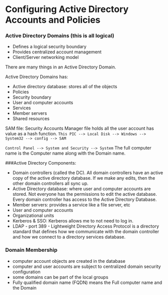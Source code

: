 # Configuring Active Directory Accounts and Policies

### Active Directory Domains (this is all logical)
* Defines a logical security boundary
* Provides centralized account management
* Client/Server networking model

There are many things in an Active Directory Domain.

Active Directory Domains has: 

* Active directory database: stores all of the objects
* Policies
* Security boundary
* User and computer accounts
* Services
* Member servers
* Shared resources

SAM file: Security Accounts Manager file holds all the user account has value as a hash function. 
```This PIC --> Local Disk --> Windows --> System32 --> config --> SAM ```


``` Control Panel --> System and Security --> System ```
 The full computer name is the Computer name along with the Domain name.

 ###Active Directory Components:
 * Domain controllers (called the DC). All domain controllers have an active copy of the active directory database. If we make any edits, then the other domain controllers all sync up.
 * Active Directory database: where user and computer accounts are stored. Not everyone has the permissions to edit the active database. Every domain controller has access to the Active Directory Database.  
 * Member servers: provides a service like a file server, etc
 * User and computer accounts
 * Organizational units
 * Kerberos & SSO: Kerberos allows me to not need to log in.
 * LDAP - port 389 - Lightweight Directory Access Protocol is a directory standard that defines how we communicate with the domain controller and how we connect to a directory services database. 

 ### Domain Membership 
 * computer account objects are created in the database
 * computer and user accounts are subject to centralized domain security configuration
 * some domains can be part of the local groups
 * Fully qualified domain name (FQDN) means the Full computer name and the Domain